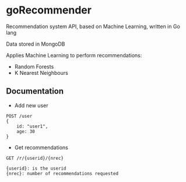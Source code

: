 # goRecommender

Recommendation system API, based on Machine Learning, written in Go lang

Data stored in MongoDB

Applies Machine Learning to perform recommendations:

 - Random Forests
 - K Nearest Neighbours







## Documentation

 - Add new user

```
POST /user
{
    id: "user1",
    age: 30
}
```


 - Get recommendations

```
GET /r/{userid}/{nrec}

{userid}: is the userid
{nrec}: number of recommendations requested
```
